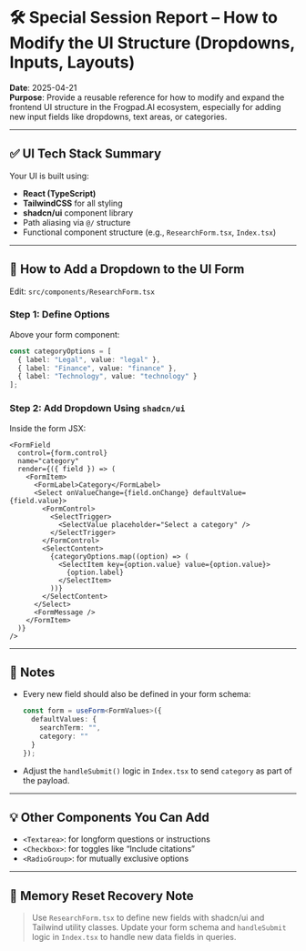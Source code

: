 # 🛠️ Special Session Report – How to Modify the UI Structure (Dropdowns, Inputs, Layouts)

**Date**: 2025-04-21  
**Purpose**: Provide a reusable reference for how to modify and expand the frontend UI structure in the Frogpad.AI ecosystem, especially for adding new input fields like dropdowns, text areas, or categories.

---

## ✅ UI Tech Stack Summary

Your UI is built using:

- **React (TypeScript)**
- **TailwindCSS** for all styling
- **shadcn/ui** component library
- Path aliasing via `@/` structure
- Functional component structure (e.g., `ResearchForm.tsx`, `Index.tsx`)

---

## 🔧 How to Add a Dropdown to the UI Form

Edit: `src/components/ResearchForm.tsx`

### Step 1: Define Options

Above your form component:

```ts
const categoryOptions = [
  { label: "Legal", value: "legal" },
  { label: "Finance", value: "finance" },
  { label: "Technology", value: "technology" }
];
```

### Step 2: Add Dropdown Using `shadcn/ui`

Inside the form JSX:

```tsx
<FormField
  control={form.control}
  name="category"
  render={({ field }) => (
    <FormItem>
      <FormLabel>Category</FormLabel>
      <Select onValueChange={field.onChange} defaultValue={field.value}>
        <FormControl>
          <SelectTrigger>
            <SelectValue placeholder="Select a category" />
          </SelectTrigger>
        </FormControl>
        <SelectContent>
          {categoryOptions.map((option) => (
            <SelectItem key={option.value} value={option.value}>
              {option.label}
            </SelectItem>
          ))}
        </SelectContent>
      </Select>
      <FormMessage />
    </FormItem>
  )}
/>
```

---

## 🧠 Notes

- Every new field should also be defined in your form schema:
  ```ts
  const form = useForm<FormValues>({
    defaultValues: {
      searchTerm: "",
      category: ""
    }
  });
  ```
- Adjust the `handleSubmit()` logic in `Index.tsx` to send `category` as part of the payload.

---

## 💡 Other Components You Can Add

- `<Textarea>`: for longform questions or instructions
- `<Checkbox>`: for toggles like “Include citations”
- `<RadioGroup>`: for mutually exclusive options

---

## 🧠 Memory Reset Recovery Note

> Use `ResearchForm.tsx` to define new fields with shadcn/ui and Tailwind utility classes. Update your form schema and `handleSubmit` logic in `Index.tsx` to handle new data fields in queries.
